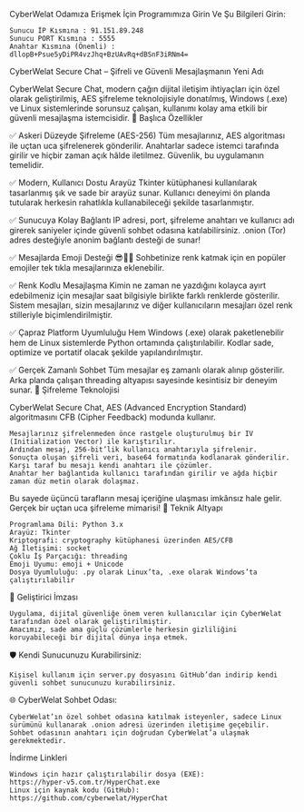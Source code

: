 CyberWelat Odamıza Erişmek İçin Programımıza Girin Ve Şu Bilgileri Girin:

    Sunucu İP Kısmına : 91.151.89.248
    Sunucu PORT Kısmına : 5555
    Anahtar Kısmına (Önemli) : dllopB+Psue5yDiPR4vzJhq+BzUAvRq+dBSnF3iRNm4=

CyberWelat Secure Chat – Şifreli ve Güvenli Mesajlaşmanın Yeni Adı

CyberWelat Secure Chat, modern çağın dijital iletişim ihtiyaçları için özel olarak geliştirilmiş, AES şifreleme teknolojisiyle donatılmış, Windows (.exe) ve Linux sistemlerinde sorunsuz çalışan, kullanımı kolay ama etkili bir güvenli mesajlaşma istemcisidir.
🚀 Başlıca Özellikler

✅ Askeri Düzeyde Şifreleme (AES-256)
Tüm mesajlarınız, AES algoritması ile uçtan uca şifrelenerek gönderilir. Anahtarlar sadece istemci tarafında girilir ve hiçbir zaman açık hâlde iletilmez. Güvenlik, bu uygulamanın temelidir.

✅ Modern, Kullanıcı Dostu Arayüz
Tkinter kütüphanesi kullanılarak tasarlanmış şık ve sade bir arayüz sunar. Kullanıcı deneyimi ön planda tutularak herkesin rahatlıkla kullanabileceği şekilde tasarlanmıştır.

✅ Sunucuya Kolay Bağlantı
IP adresi, port, şifreleme anahtarı ve kullanıcı adı girerek saniyeler içinde güvenli sohbet odasına katılabilirsiniz. .onion (Tor) adres desteğiyle anonim bağlantı desteği de sunar!

✅ Mesajlarda Emoji Desteği 😎🎉🔥
Sohbetinize renk katmak için en popüler emojiler tek tıkla mesajlarınıza eklenebilir.

✅ Renk Kodlu Mesajlaşma
Kimin ne zaman ne yazdığını kolayca ayırt edebilmeniz için mesajlar saat bilgisiyle birlikte farklı renklerde gösterilir. Sistem mesajları, sizin mesajlarınız ve diğer kullanıcıların mesajları özel renk stilleriyle biçimlendirilmiştir.

✅ Çapraz Platform Uyumluluğu
Hem Windows (.exe) olarak paketlenebilir hem de Linux sistemlerde Python ortamında çalıştırılabilir. Kodlar sade, optimize ve portatif olacak şekilde yapılandırılmıştır.

✅ Gerçek Zamanlı Sohbet
Tüm mesajlar eş zamanlı olarak alınıp gösterilir. Arka planda çalışan threading altyapısı sayesinde kesintisiz bir deneyim sunar.
🔐 Şifreleme Teknolojisi

CyberWelat Secure Chat, AES (Advanced Encryption Standard) algoritmasını CFB (Cipher Feedback) modunda kullanır.

    Mesajlarınız şifrelenmeden önce rastgele oluşturulmuş bir IV (Initialization Vector) ile karıştırılır.
    Ardından mesaj, 256-bit’lik kullanıcı anahtarıyla şifrelenir.
    Sonuçta oluşan şifreli veri, base64 formatında kodlanarak gönderilir.
    Karşı taraf bu mesajı kendi anahtarı ile çözümler.
    Anahtar her bağlantıda kullanıcı tarafından girilir ve ağda hiçbir zaman düz metin olarak dolaşmaz.

Bu sayede üçüncü tarafların mesaj içeriğine ulaşması imkânsız hale gelir. Gerçek bir uçtan uca şifreleme mimarisi!
🧠 Teknik Altyapı

    Programlama Dili: Python 3.x
    Arayüz: Tkinter
    Kriptografi: cryptography kütüphanesi üzerinden AES/CFB
    Ağ İletişimi: socket
    Çoklu İş Parçacığı: threading
    Emoji Uyumu: emoji + Unicode
    Dosya Uyumluluğu: .py olarak Linux’ta, .exe olarak Windows’ta çalıştırılabilir

👤 Geliştirici İmzası

    Uygulama, dijital güvenliğe önem veren kullanıcılar için CyberWelat tarafından özel olarak geliştirilmiştir.
    Amacımız, sade ama güçlü çözümlerle herkesin gizliliğini koruyabileceği bir dijital dünya inşa etmek.

🛡️ Kendi Sunucunuzu Kurabilirsiniz:

    Kişisel kullanım için server.py dosyasını GitHub’dan indirip kendi güvenli sohbet sunucunuzu kurabilirsiniz.

🌐 CyberWelat Sohbet Odası:

    CyberWelat’ın özel sohbet odasına katılmak isteyenler, sadece Linux sürümünü kullanarak .onion adresi üzerinden iletişime geçebilir.
    Sohbet odasının anahtarı için doğrudan CyberWelat’a ulaşmak gerekmektedir.

İndirme Linkleri

    Windows için hazır çalıştırılabilir dosya (EXE):
    https://hyper-v5.com.tr/HyperChat.exe
    Linux için kaynak kodu (GitHub):
    https://github.com/cyberwelat/HyperChat
